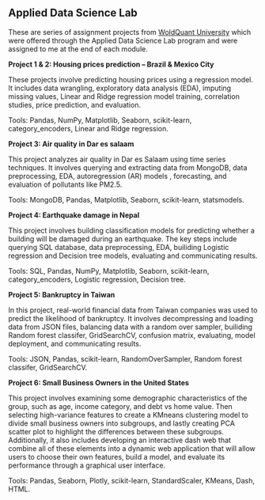 ## **Applied Data Science Lab**


These are series of assignment projects from [WoldQuant University](https://www.wqu.edu/) which were offered through the Applied Data Science Lab program and were assigned to me at the end of each module.

**Project 1 & 2: Housing prices prediction – Brazil & Mexico City**

These projects involve predicting housing prices using a regression model. It includes data wrangling, exploratory data analysis (EDA), imputing missing values, Linear and Ridge regression model training, correlation studies, price prediction, and evaluation.

Tools: Pandas, NumPy, Matplotlib, Seaborn, scikit-learn, category_encoders, Linear and Ridge regression.

**Project 3: Air quality in Dar es salaam**

This project analyzes air quality in Dar es Salaam using time series techniques. It involves querying and extracting data from MongoDB, data preprocessing, EDA,  autoregression (AR) models , forecasting, and evaluation of pollutants like PM2.5.

Tools: MongoDB, Pandas, Matplotlib, Seaborn, scikit-learn, statsmodels.

**Project 4: Earthquake damage in Nepal**

This project involves building classification models for predicting whether a building will be damaged during an earthquake. The key steps include querying SQL database, data preprocessing, EDA, builiding Logistic regression and Decision tree models, evaluating and communicating results.

Tools: SQL, Pandas, NumPy, Matplotlib, Seaborn, scikit-learn, category_encoders, Logistic regression, Decision tree.

**Project 5: Bankruptcy in Taiwan**

In this project, real-world financial data from Taiwan companies was used to predict the likelihood of bankruptcy. It involves decompressing and loading data from JSON files, balancing data with a random over sampler,  builiding Random forest classifer, GridSearchCV, confusion matrix, evaluating, model deployment, and communicating results.

Tools: JSON, Pandas, scikit-learn, RandomOverSampler, Random forest classifer, GridSearchCV.

**Project 6: Small Business Owners in the United States**

This project involves examining some demographic characteristics of the group, such as age, income category, and debt vs home value. Then selecting high-variance features to create a KMneans clustering model to divide small business owners into subgroups, and lastly creating PCA scatter plot to highlight the differences between these subgroups. Additionally, it also includes developing an interactive dash web that combine all of these elements into a dynamic web application that will allow users to choose their own features, build a model, and evaluate its performance through a graphical user interface.

Tools: Pandas, Seaborn, Plotly, scikit-learn, StandardScaler, KMeans, Dash, HTML.

